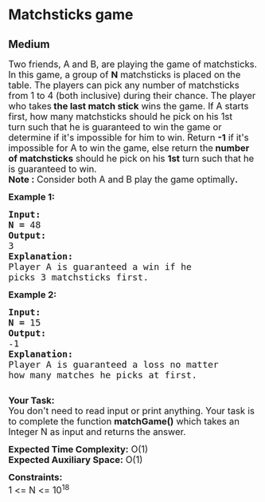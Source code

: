 # Matchsticks game
## Medium 
<div class="problems_problem_content__Xm_eO"><p><span style="font-size: 18px;">Two friends, A and B, are playing the game of matchsticks. In this game, a group of <strong>N</strong> matchsticks is placed on the table. The players can pick any number of matchsticks from 1 to 4 (both inclusive) during their chance. The player who takes<strong> the last match stick</strong> wins the game. If A starts first, how many matchsticks should he pick on his 1st turn&nbsp;such that he is guaranteed to win the game or determine if it's impossible for him to win. Return <strong>-1</strong> if it's impossible for A to win the game, else return the<strong> number of&nbsp;matchsticks</strong> should he pick on his <strong>1st</strong> turn&nbsp;such that he is guaranteed to win.<br><strong>Note :</strong> Consider both A and B play the game optimally<strong>.</strong></span></p>
<p><span style="font-size: 18px;"><strong>Example 1:</strong></span></p>
<pre><span style="font-size: 18px;"><strong>Input:</strong></span>
<span style="font-size: 18px;"><strong>N = </strong>48</span>
<span style="font-size: 18px;"><strong>Output:</strong></span>
<span style="font-size: 18px;">3</span>
<span style="font-size: 18px;"><strong>Explanation:</strong></span>
<span style="font-size: 18px;">Player A is guaranteed a win if he
picks 3 matchsticks first.</span></pre>
<p><span style="font-size: 18px;"><strong>Example 2:</strong></span></p>
<pre><span style="font-size: 18px;"><strong>Input:</strong></span>
<span style="font-size: 18px;"><strong>N = </strong>15</span>
<span style="font-size: 18px;"><strong>Output:</strong></span>
<span style="font-size: 18px;">-1</span>
<span style="font-size: 18px;"><strong>Explanation:</strong></span>
<span style="font-size: 18px;">Player A is guaranteed a loss no matter
how many matches he picks at first.</span>

</pre>
<p><span style="font-size: 18px;"><strong>Your Task:</strong><br>You don't need to read input or print anything. Your task is to complete the function <strong>matchGame()</strong> which takes an Integer N as input and returns the answer.</span></p>
<p><span style="font-size: 18px;"><strong>Expected Time Complexity:</strong> O(1)<br><strong>Expected Auxiliary Space:</strong> O(1)</span></p>
<p><span style="font-size: 18px;"><strong>Constraints:</strong></span><br><span style="font-size: 18px;">1 &lt;= N &lt;= 10<sup>18</sup></span></p></div>